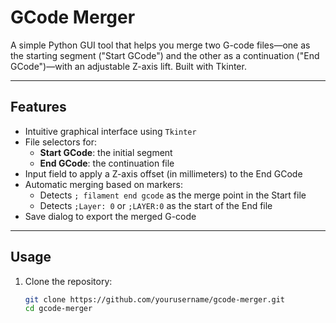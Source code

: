 # GCode Merger

A simple Python GUI tool that helps you merge two G-code files—one as the starting segment ("Start GCode") and the other as a continuation ("End GCode")—with an adjustable Z-axis lift. Built with Tkinter.

---

##  Features

- Intuitive graphical interface using `Tkinter`
- File selectors for:
  - **Start GCode**: the initial segment
  - **End GCode**: the continuation file
- Input field to apply a Z-axis offset (in millimeters) to the End GCode
- Automatic merging based on markers:
  - Detects `; filament end gcode` as the merge point in the Start file
  - Detects `;Layer: 0` or `;LAYER:0` as the start of the End file
- Save dialog to export the merged G-code

---

##  Usage

1. Clone the repository:
   ```bash
   git clone https://github.com/yourusername/gcode-merger.git
   cd gcode-merger
